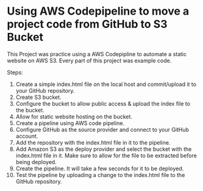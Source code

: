 # Using AWS Codepipeline to move a project code from GitHub to S3 Bucket
This Project was practice using a AWS Codepipline to automate a static website on AWS S3. Every part of this project was example code.


Steps:
1. Create a simple index.html file on the local host and commit/upload it to your GitHub repository.
2. Create S3 bucket.
3. Configure the bucket to allow public access & upload the index file to the bucket.
4. Allow for static website hosting on the bucket.
5. Create a pipeline using AWS code pipeline.
6. Configure GitHub as the source provider and connect to your GitHub account.
7. Add the repository with the index.html file in it to the pipeline.
8. Add Amazon S3 as the deploy provider and select the bucket with the index.html file in it. Make sure to allow for the file to be extracted before being deployed.
9. Create the pipeline. It will take a few seconds for it to be deployed.
10. Test the pipeline by uploading a change to the index.html file to the GitHub repository.
